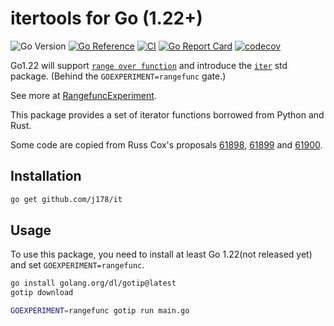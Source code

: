 # itertools for Go (1.22+)

![Go Version](https://img.shields.io/badge/Go-%3E%3D%201.22-%23007d9c)
[![Go Reference](https://pkg.go.dev/badge/github.com/j178/it.svg)](https://pkg.go.dev/github.com/j178/it)
[![CI](https://github.com/j178/it/actions/workflows/ci.yaml/badge.svg)](https://github.com/j178/it/actions/workflows/ci.yaml)
[![Go Report Card](https://goreportcard.com/badge/github.com/j178/it)](https://goreportcard.com/report/github.com/j178/it)
[![codecov](https://codecov.io/gh/j178/it/graph/badge.svg?token=Q0G5O7DF3G)](https://codecov.io/gh/j178/it)

Go1.22 will support [`range over function`](https://github.com/golang/go/issues/61405) and introduce the [`iter`](https://github.com/golang/go/issues/61897) std package.
(Behind the `GOEXPERIMENT=rangefunc` gate.)

See more at [RangefuncExperiment](https://github.com/golang/go/wiki/RangefuncExperiment).

This package provides a set of iterator functions borrowed from Python and Rust.

Some code are copied from Russ Cox's proposals [61898](https://github.com/golang/go/issues/61898), [61899](https://github.com/golang/go/issues/61899) and [61900](https://github.com/golang/go/issues/61900).

## Installation

```bash
go get github.com/j178/it
```

## Usage

To use this package, you need to install at least Go 1.22(not released yet) and set `GOEXPERIMENT=rangefunc`.

```bash
go install golang.org/dl/gotip@latest
gotip download

GOEXPERIMENT=rangefunc gotip run main.go
```
